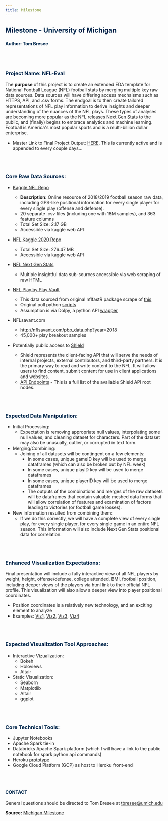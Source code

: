 ```yaml
---
title: Milestone
---
```



## <font color='#00274C'>Milestone - University of Michigan</font>
#### <font color='#00274C'> Author:  Tom Bresee </font>


<br>
<br>


### <font color='#00274C'>Project Name: NFL-Eval</font>

The **purpose** of this project is to create an extended EDA template for National Football League (NFL) football stats by merging multiple key raw data sources.  Data sources will have differing access mechaisms such as HTTPS, API, and .csv forms.  The endgoal is to then create tailored representations of NFL play information to derive insights and deeper understanding of the nuances of the NFL plays.  These types of analyses are becoming more popular as the NFL releases [Next Gen Stats](https://nextgenstats.nfl.com/) to the public, and (finally) begins to embrace analytics and machine learning. Football is America's most popular sports and is a multi-billion dollar enterprise.  

- Master Link to Final Project Output: [HERE](https://www.kaggle.com/tombresee/nfl-eval).  This is currently active and is appended to every couple days... 



<br>
<br>



### <font color='#00274C'>Core Raw Data Sources:</font>
 - [Kaggle NFL Repo](https://www.kaggle.com/c/nfl-big-data-bowl-2021/data)
   - **Description:** Online resource of 2018/2019 football season raw data, including GPS-like positional information for every single player for every single play (offense and defense). 
   - 20 separate .csv files (including one with 18M samples), and 363 feature columns
   - Total Set Size:  2.17 GB
   - Accessible via kaggle web API

 - [NFL Kaggle 2020 Repo](https://www.kaggle.com/c/nfl-big-data-bowl-2020/data)
   - Total Set Size:  276.47 MB
   - Accessible via kaggle web API 

 - [NFL Next Gen Stats](https://nextgenstats.nfl.com/)
   - Multiple insightful data sub-sources accessible via web scraping of raw HTML

 - [NFL Play by Play Vault](https://www.dolthub.com/repositories/Liquidata/nfl-play-by-play)
   - This data sourced from original nflfastR package scrape of [this](https://github.com/guga31bb/nflfastR-data)
   - Original poll python [scripts](https://github.com/dolthub/dolthub-etl-jobs/tree/master/adhoc/nfl-play-by-play)
   - Assumption is via Dolpy, a python API [wrapper](https://www.dolthub.com/docs/tutorials/installation/#doltpy)

 - NFLsavant.com
   - http://nflsavant.com/pbp_data.php?year=2018
   - 45,000+ play breakout samples 

 - Potentially public access to [Shield](https://api.nfl.com/docs/getting-started/index.html)
   - Shield represents the client-facing API that will serve the needs of internal projects, external contributors, and third-party partners. It is the primary way to read and write content to the NFL. It will allow users to find content, submit content for use in client applications and websites.
   - [API Endpoints](https://api.nfl.com/docs/global/endpoints/index.html) - This is a full list of the available Shield API root nodes.


<br>
<br>


### <font color='#00274C'>Expected Data Manipulation:</font>
 - Initial Processing:
   - Expectation is removing appropriate null values, interpolating some null values, and cleaning dataset for characters.  Part of the dataset may also be unusually, outlier, or corrupted in text form.
 - Merging/Combining:
   - Joining of all datasets will be contingent on a few elements:
     - In some cases, unique gameID key will be used to merge dataframes (which can also be broken out by NFL week)
     - In some cases, unique playID key will be used to merge dataframes
     - In some cases, unique playerID key will be used to merge dataframes
     - The outputs of the combinations and merges of the raw datasets will be dataframes that contain valuable meshed data forms that will allow correlation of features and examination of factors leading to victories (or football game losses).
 - New information resulted from combining them:
   - If we do this correctly, we will have a complete view of every single play, for every single player, for every single game in an entire NFL season.  This information will also include Next Gen Stats positional data for correlation.



<br>
<br>



### <font color='#00274C'>Enhanced Visualization Expectations:</font>
 Final presentation will include a fully interactive view of all NFL players by weight, height, offense/defense, college attended, BMI, football position, including deeper views of the players via html link to their official NFL profile. This visualization will also allow a deeper view into player positional coordinates. 
   - Position coordinates is a relatively new technology, and an exciting element to analyze
   - Examples:  [Viz1](https://raw.githubusercontent.com/tombresee/NFL-Big-Data-Bowl-2021/main/ENTER/images/tampa_bay_passes_all_season.svg), [Viz2](https://raw.githubusercontent.com/tombresee/NFL-Big-Data-Bowl-2021/main/ENTER/images/avg_passing_yds_per_game_by_team.svg), [Viz3](https://raw.githubusercontent.com/tombresee/NFL-Big-Data-Bowl-2021/main/ENTER/images/player_weight_distribution.svg), [Viz4](file:///D:/GITHUB_Repos/NFLBigDataBowl/ENTER/images/cowboy_star.svg)

<br>
<br>



### <font color='#00274C'>Expected Visualization Tool Approaches:</font>
- Interactive Vizualization: 
   - Bokeh
   - Holoviews
   - Altair 
- Static Visualization:
   - Seaborn
   - Matplotlib
   - Altair 
   - ggplot 



<br>
<br>



### <font color='#00274C'>Core Technical Tools:</font>
 - Jupyter Notebooks
 - Apache Spark tie-in
 - Databricks Apache Spark platform (which I will have a link to the public notebook for spark python api commands)
 - Heroku [prototype](https://immense-eyrie-75566.herokuapp.com/)
 - Google Cloud Platform (GCP) as host to Heroku front-end
 


<br>
<br>



#### <font color='#00274C'>CONTACT</font>
General questions should be directed to Tom Bresee at <tbresee@umich.edu>



**Source:** [Michigan Milestone](https://tombresee.github.io/NFL/Milestone/)

